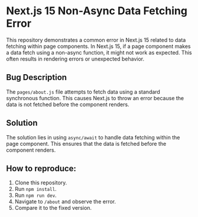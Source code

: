 # Next.js 15 Non-Async Data Fetching Error

This repository demonstrates a common error in Next.js 15 related to data fetching within page components.  In Next.js 15, if a page component makes a data fetch using a non-async function, it might not work as expected.  This often results in rendering errors or unexpected behavior.

## Bug Description

The `pages/about.js` file attempts to fetch data using a standard synchronous function. This causes Next.js to throw an error because the data is not fetched before the component renders.

## Solution

The solution lies in using `async/await` to handle data fetching within the page component.  This ensures that the data is fetched before the component renders.

## How to reproduce:

1. Clone this repository.
2. Run `npm install`.
3. Run `npm run dev`.
4. Navigate to `/about` and observe the error. 
5. Compare it to the fixed version.